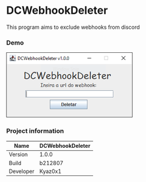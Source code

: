 # DCWebhookDeleter
This program aims to exclude webhooks from discord
### Demo
<img src="img/DCWebhookDeleter.png" />

### Project information
|Name| DCWebhookDeleter |
|----|--|
|Version|1.0.0|
|Build|b212807|
|Developer|Kyaz0x1|
